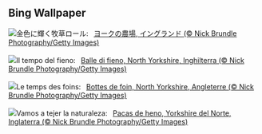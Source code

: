## Bing Wallpaper
![](https://www.bing.com/th?id=OHR.YorkshireHay_JA-JP4491584308_UHD.jpg&w=1000)金色に輝く牧草ロール:&nbsp;&ensp;[ヨークの農場, イングランド (© Nick Brundle Photography/Getty Images)](https://www.bing.com/th?id=OHR.YorkshireHay_JA-JP4491584308_UHD.jpg)
<br><br/>
![](https://www.bing.com/th?id=OHR.YorkshireHay_IT-IT9160860790_UHD.jpg&w=1000)Il tempo del fieno:&nbsp;&ensp;[Balle di fieno, North Yorkshire, Inghilterra (© Nick Brundle Photography/Getty Images)](https://www.bing.com/th?id=OHR.YorkshireHay_IT-IT9160860790_UHD.jpg)
<br><br/>
![](https://www.bing.com/th?id=OHR.YorkshireHay_FR-FR4007661841_UHD.jpg&w=1000)Le temps des foins:&nbsp;&ensp;[Bottes de foin, North Yorkshire, Angleterre (© Nick Brundle Photography/Getty Images)](https://www.bing.com/th?id=OHR.YorkshireHay_FR-FR4007661841_UHD.jpg)
<br><br/>
![](https://www.bing.com/th?id=OHR.YorkshireHay_ES-ES7917729802_UHD.jpg&w=1000)Vamos a tejer la naturaleza:&nbsp;&ensp;[Pacas de heno, Yorkshire del Norte, Inglaterra (© Nick Brundle Photography/Getty Images)](https://www.bing.com/th?id=OHR.YorkshireHay_ES-ES7917729802_UHD.jpg)
<br><br/>
